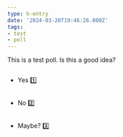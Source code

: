 ```yaml
---
type: h-entry
date: '2024-03-20T19:46:26.000Z'
tags:
- test
- poll
---
```


This is a test poll. Is this a good idea?

<ul>
	<li style="padding: 1em 0;">Yes <open-heart href="https://corazon.sploot.com?id={{ metadata.url }}{{ page.url }}" emoji="1️⃣">1️⃣</open-heart></li>
	<li style="padding: 1em 0;">No <open-heart href="https://corazon.sploot.com?id={{ metadata.url }}{{ page.url }}" emoji="1️2️⃣">2️⃣</open-heart></li>
	<li style="padding: 1em 0;">Maybe? <open-heart href="https://corazon.sploot.com?id={{ metadata.url }}{{ page.url }}" emoji="3️⃣">3️⃣</open-heart></li>
</ul>